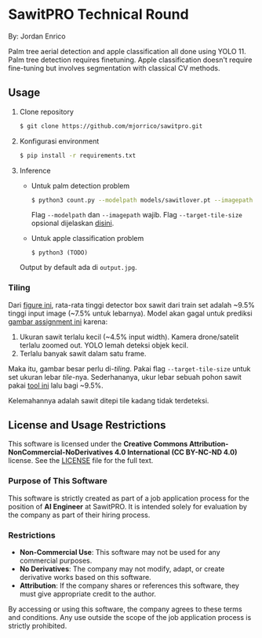 # SawitPRO Technical Round

By: Jordan Enrico

Palm tree aerial detection and apple classification all done using YOLO 11. Palm tree detection requires finetuning. Apple classification doesn't require fine-tuning but involves segmentation with classical CV methods.


## Usage
1. Clone repository

    ```bash
    $ git clone https://github.com/mjorrico/sawitpro.git
    ```
1. Konfigurasi environment

    ```bash
    $ pip install -r requirements.txt
    ```

2. Inference

    - Untuk palm detection problem

        ```bash
        $ python3 count.py --modelpath models/sawitlover.pt --imagepath to/your/image.jpg --target-tile-size 2048 --output sawit-detected.jpg
        ```

        Flag `--modelpath` dan `--imagepath` wajib. Flag `--target-tile-size` opsional dijelaskan [disini](#tiling).

    - Untuk apple classification problem

        ```
        $ python3 (TODO)
        ```

    Output by default ada di `output.jpg`.

### Tiling

Dari [figure ini](figures/labels.jpg), rata-rata tinggi detector box sawit dari train set adalah ~9.5% tinggi input image (~7.5% untuk lebarnya). Model akan gagal untuk prediksi [gambar assignment ini](https://storage.googleapis.com/648010c1-f244-4641-98f2-73ff6c1b4e99/ai_assignment_20241202_count.jpeg) karena:

1. Ukuran sawit terlalu kecil (~4.5% input width). Kamera drone/satelit terlalu zoomed out. YOLO lemah deteksi objek kecil.
2. Terlalu banyak sawit dalam satu frame.
    
Maka itu, gambar besar perlu di-_tiling_. Pakai flag `--target-tile-size` untuk set ukuran lebar _tile_-nya. Sederhananya, ukur lebar sebuah pohon sawit pakai [tool ini](https://www.rapidtables.com/web/tools/pixel-ruler.html) lalu bagi ~9.5%.

Kelemahannya adalah sawit ditepi tile kadang tidak terdeteksi.

## License and Usage Restrictions

This software is licensed under the **Creative Commons Attribution-NonCommercial-NoDerivatives 4.0 International (CC BY-NC-ND 4.0)** license. See the [LICENSE](license/LICENSE-CC-BY-NC-ND-4.0.md) file for the full text.

### Purpose of This Software
This software is strictly created as part of a job application process for the position of **AI Engineer** at SawitPRO. It is intended solely for evaluation by the company as part of their hiring process.

### Restrictions
- **Non-Commercial Use**: This software may not be used for any commercial purposes.
- **No Derivatives**: The company may not modify, adapt, or create derivative works based on this software.
- **Attribution**: If the company shares or references this software, they must give appropriate credit to the author.

By accessing or using this software, the company agrees to these terms and conditions. Any use outside the scope of the job application process is strictly prohibited.